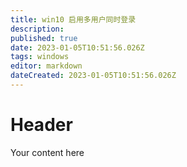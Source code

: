 ```yaml
---
title: win10 启用多用户同时登录
description: 
published: true
date: 2023-01-05T10:51:56.026Z
tags: windows
editor: markdown
dateCreated: 2023-01-05T10:51:56.026Z
---
```




# Header

Your content here